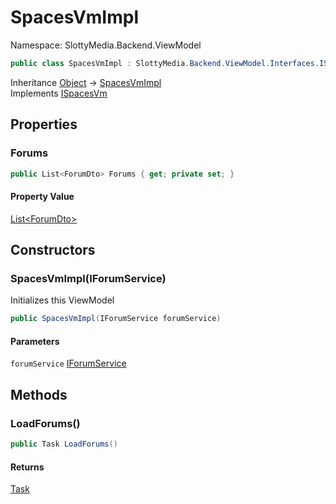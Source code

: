 # SpacesVmImpl

Namespace: SlottyMedia.Backend.ViewModel

```csharp
public class SpacesVmImpl : SlottyMedia.Backend.ViewModel.Interfaces.ISpacesVm
```

Inheritance [Object](https://docs.microsoft.com/en-us/dotnet/api/system.object) → [SpacesVmImpl](./slottymedia.backend.viewmodel.spacesvmimpl.md)<br>
Implements [ISpacesVm](./slottymedia.backend.viewmodel.interfaces.ispacesvm.md)

## Properties

### **Forums**

```csharp
public List<ForumDto> Forums { get; private set; }
```

#### Property Value

[List&lt;ForumDto&gt;](https://docs.microsoft.com/en-us/dotnet/api/system.collections.generic.list-1)<br>

## Constructors

### **SpacesVmImpl(IForumService)**

Initializes this ViewModel

```csharp
public SpacesVmImpl(IForumService forumService)
```

#### Parameters

`forumService` [IForumService](./slottymedia.backend.services.interfaces.iforumservice.md)<br>

## Methods

### **LoadForums()**

```csharp
public Task LoadForums()
```

#### Returns

[Task](https://docs.microsoft.com/en-us/dotnet/api/system.threading.tasks.task)<br>
